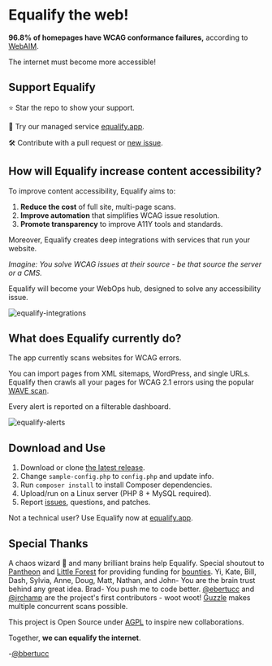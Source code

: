 # Equalify the web!

**96.8% of homepages have WCAG conformance failures,** according to [WebAIM](https://webaim.org/projects/million/).

The internet must become more accessible!

## Support Equalify

⭐ Star the repo to show your support.

🌸 Try our managed service [equalify.app](https://equalify.app/).

🛠️ Contribute with a pull request or [new issue](https://github.com/bbertucc/equalify/issues).

## How will Equalify increase content accessibility?

To improve content accessibility, Equalify aims to:
1. **Reduce the cost** of full site, multi-page scans.
2. **Improve automation** that simplifies WCAG issue resolution.
3. **Promote transparency** to improve A11Y tools and standards.

Moreover, Equalify creates deep integrations with services that run your website. 

_Imagine: You solve WCAG issues at their source - be that source the server or a CMS._

Equalify will become your WebOps hub, designed to solve any accessibility issue. 

![equalify-integrations](https://user-images.githubusercontent.com/46652/188710874-e53ccb85-f542-46f3-a680-837aaf02ae92.png)

## What does Equalify currently do?

The app currently scans websites for WCAG errors.

You can import pages from XML sitemaps, WordPress, and single URLs. Equalify then crawls all your pages for WCAG 2.1 errors using the popular [WAVE scan](https://wave.webaim.org/).

Every alert is reported on a filterable dashboard.

![equalify-alerts](https://user-images.githubusercontent.com/46652/188710908-9bfb7da8-68ff-490c-8d6b-f9ce1f38d4c8.png)

## Download and Use
1. Download or clone [the latest release](https://github.com/bbertucc/equalify/releases).
2. Change `sample-config.php` to `config.php` and update info.
3. Run `composer install` to install Composer dependencies.
4. Upload/run on a Linux server (PHP 8 + MySQL required).
5. Report [issues](https://github.com/bbertucc/equalify/issues), questions, and patches.

Not a technical user? Use Equalify now at [equalify.app](https://equalify.app/).

## Special Thanks
A chaos wizard 🧙 and many brilliant brains help Equalify. Special shoutout to [Pantheon](https://pantheon.io/) and [Little Forest](https://littleforest.co.uk/feature/web-accessibility/) for providing funding for [bounties](https://github.com/bbertucc/equalify/issues?q=is%3Aopen+is%3Aissue+label%3Abountied). Yi, Kate, Bill, Dash, Sylvia, Anne, Doug, Matt, Nathan, and John- You are the brain trust behind any great idea. Brad- You push me to code better. [@ebertucc](https://github.com/ebertucc) and [@jrchamp](https://github.com/jrchamp) are the project's first contributors - woot woot! [Guzzle](https://github.com/guzzle/guzzle) makes multiple concurrent scans possible.

This project is Open Source under [AGPL](https://github.com/bbertucc/equalify/blob/mvp-1.2/LICENSE) to inspire new collaborations.

Together, **we can equalify the internet**.

-[@bbertucc](https://github.com/bbertucc)
